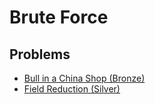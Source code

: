 # Brute Force

## Problems

- [Bull in a China Shop (Bronze)](https://www.acmicpc.net/problem/12006)
- [Field Reduction (Silver)](https://www.acmicpc.net/problem/12002)
